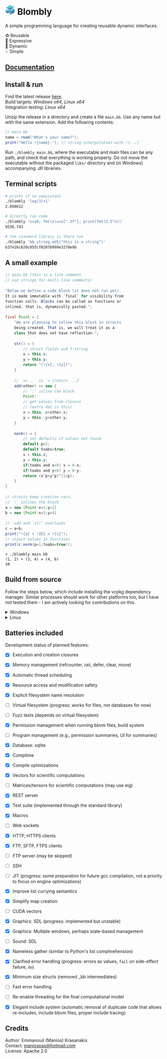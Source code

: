 # <img src="docs/blombly.png" alt="Logo" width="32"> Blombly 


A simple programming language for creating reusable dynamic interfaces.

:recycle: Reusable<br>
:rocket: Expressive<br>
:duck: Dynamic<br>
:bulb: Simple

## [Documentation](https://blombly.readthedocs.io/en/latest/)

## Install & run

Find the latest release [here](https://github.com/maniospas/Blombly/releases/latest).
<br>Build targets: *Windows x64*, *Linux x64*
<br>Integration testing: *Linux x64*

Unzip the release in a directory and create a file `main.bb`. Use any name but with the same extension. Add the following contents:

```java
// main.bb
name = read("What's your name?");
print("Hello !{name}."); // string interpolation with !{...}
```

Run `./blombly main.bb`, where the executable and main files can be any path, and check that everything is working properly. 
Do not move the executable without the packaged `libs/` directory and (in Windows) accompanying *.dll* libraries.

## Terminal scripts

```bash
# prints if no semicolons
./blombly 'log(3)+1'
2.098612
```

```bash
# directly run code
./blombly 'n=10; fmt(x)=>x[".3f"]; print(fmt(2.5^n))'
9536.743
```

```bash
# the standard library is there too
./blombly 'bb.string.md5("this is a string")'
b37e16c620c055cf8207b999e3270e9b
```

## A small example

```java
// main.bb (this is a line comment,
// use strings for multi-line comments)

"Below we define a code block (it does not run yet).
It is made immutable with `final` for visibility from 
function calls. Blocks can be called as functions or 
inlined, that is, dynamically pasted.";

final Point = {
    "We are planning to inline this block in structs 
    being created. That is, we will treat it as a 
    class that does not have reflection.";

    str() = {
        // struct fields and f-string
        x = this.x;
        y = this.y;
        return "(!{x}, !{y})";
    }

    // `=> ..` is `= {return ...}`
    add(other) => new { 
        // `:` inline the block
        Point:
        // get values from closure 
        // (extra dot in this)
        x = this..x+other.x; 
        y = this..y+other.y;
    }

    norm() = {
        // set defaults if values not found
        default p=2;
        default toabs=true;
        x = this.x;
        y = this.y;
        if(toabs and x<0) x = 0-x;
        if(toabs and y<0) y = 0-y;
        return (x^p+y^p)^(1/p);
    }
}

// structs keep creation vars, 
// `:` inlines the block
a = new {Point:x=1;y=2}
b = new {Point:x=3;y=4}

// `add`and `str` overloads
c = a+b; 
print("!{a} + !{b} = !{c}"); 
// inject values in functions
print(c.norm(p=1;toabs=true));
```

```text
> ./blombly main.bb
(1, 2) + (3, 4) = (4, 6) 
10
```

## Build from source 

Follow the steps below, which include installing the vcpkg dependency manager.
Similar processes should work for other platforms too, but I have not tested them - I am actively looking for contributions on this.

<details>
<summary>Windows</summary>

Get vcpkg and use it to install dependencies. 

``` 
git clone https://github.com/microsoft/vcpkg.git
cd vcpkg
.\bootstrap-vcpkg.bat
.\vcpkg.exe install sdl2 sdl2-image sdl2-ttf sqlite3 civetweb openssl zlib curl[core,ssl,ssh] xxhash --recurse
cd ..
```

Build the target. Change the number of processors to further speed up compilation; set it to at most to one less than the number of system cores.

```
cmake -B .\build
cmake --build .\build --config Release  --parallel 7
```

This will create `blombly.exe` and a bunch of *dll*s needed for its execution.


⚠️ I am not good enough with
cmake to force proper g++/mingw compilation and linking in both dependencies and the main compilation. 
So, in Windows with MSVC as the default compiler you will get an implementation with slower dynamic dispatch during execution.
This mostly matters if you try to do intensive numeric computations without vectors - which you really shouldn't.

</details>

<details>
<summary>Linux</summary>

First install SDL2 separately, because the linux vcpkg installation is not working properly for me.

```
sudo apt-get install libsdl2-dev
sudo apt-get install libsdl2-image-dev
sudo apt-get install libsdl2-ttf-dev
```

Get vcpkg and use it to install the rest of the dependencies. 

```
git clone https://github.com/microsoft/vcpkg.git
cd vcpkg
./bootstrap-vcpkg.sh
./vcpkg install sqlite3 civetweb openssl zlib curl[core,ssl,ssh] xxhash --recurse
cd ..
```

Build the target. Change the number of processors to further speed up compilation; set it to at most to one less than the number of system cores.

```
cmake -B ./build
cmake --build ./build --config Release  --parallel 7
```

</details>

## Batteries included

Development status of planned features:

- [x] Execution and creation closures
- [x] Memory management (refcounter, raii, defer, clear, move)
- [x] Automatic thread scheduling
- [x] Resource access and modification safety
- [x] Explicit filesystem name resolution
- [ ] Virtual filesystem (progress: works for files, not databases for now)
- [ ] Fuzz tests (depends on virtual filesystem)
- [x] Permission management when running bbvm files, build system
- [ ] Program management (e.g., permission summaries, UI for summaries)
- [x] Database: sqlite
- [x] Comptime
- [x] Compile optimizations
- [x] Vectors for scientific computations
- [ ] Matrices/tensors for scientific computations (may use eig)
- [x] REST server
- [x] Test suite (implemented through the standard library)
- [x] Macros
- [ ] Web sockets
- [x] HTTP, HTTPS clients
- [x] FTP, SFTP, FTPS clients
- [ ] FTP server (may be skipped)
- [ ] SSH
- [ ] JIT (progress: some preparation for future gcc compilation, not a priority to focus on engine optimizations)
- [X] Improve list currying semantics
- [X] Simplify map creation
- [ ] CUDA vectors
- [x] Graphics: SDL (progress: implemented but unstable)
- [x] Graphics: Multiple windows, perhaps state-based management 
- [ ] Sound: SDL
- [X] Nameless gather (similar to Python's list comphrehension)
- [x] Clarified error handling (progress: errors as values, `fail` on side-effect failure, `do`)
- [X] Minimum size structs (removed _bb intermediates)
- [ ] Fast error handling
- [ ] Re-enable threading for the final computational model
- [X] Elegant include system (automatic removal of duplicate code that allows re-includes, include bbvm files, proper include tracing)



## Credits 

Author: Emmanouil (Manios) Krasanakis<br/> 
Contact: maniospas@hotmail.com<br/> 
License: Apache 2.0